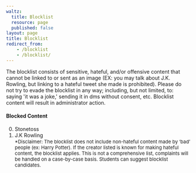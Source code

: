 ```yaml
---
waltz:
  title: Blocklist
  resource: page
  published: false
layout: page
title: Blocklist
redirect_from:
    - /blocklist
    - /blocklist/
---
```

The blocklist consists of sensitive, hateful, and/or offensive content that cannot be linked to or sent as an image (EX: you may talk about J.K. Rowling, but linking to a hateful tweet she made is prohibited). Please do not try to evade the blocklist in any way; including, but not limited, to: saying 'it was a joke,' sending it in dms without consent, etc. Blocklist content will result in administrator action.

#### Blocked Content
0. Stonetoss
1. J.K Rowling
<br><span style="font-size: small">*Disclaimer: The blocklist does not include non-hateful content made by ‘bad’ people (ex: Harry Potter). If the creator listed is known for making hateful content, the blocklist applies. This is not a comprehensive list, complaints will be handled on a case-by-case basis. Students can suggest blocklist candidates.</span>

